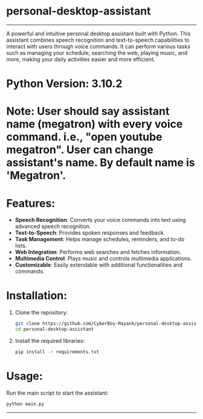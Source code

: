 # personal-desktop-assistant

---

A powerful and intuitive personal desktop assistant built with Python. This assistant combines speech recognition and text-to-speech capabilities to interact with users through voice commands. It can perform various tasks such as managing your schedule, searching the web, playing music, and more, making your daily activities easier and more efficient.
# Python Version: 3.10.2
# Note: User should say assistant name (megatron) with every voice command. i.e., "open youtube megatron". User can change assistant's name. By default name is 'Megatron'.

# Features:
- **Speech Recognition**: Converts your voice commands into text using advanced speech recognition.
- **Text-to-Speech**: Provides spoken responses and feedback.
- **Task Management**: Helps manage schedules, reminders, and to-do lists.
- **Web Integration**: Performs web searches and fetches information.
- **Multimedia Control**: Plays music and controls multimedia applications.
- **Customizable**: Easily extendable with additional functionalities and commands.

# Installation:
1. Clone the repository:
   ```bash
   git clone https://github.com/CyberBoy-Mayank/personal-desktop-assistant.git
   cd personal-desktop-assistant
   ```
2. Install the required libraries:
   ```bash
   pip install -r requirements.txt
   ```

# Usage:
Run the main script to start the assistant:
```bash
python main.py
```

---
